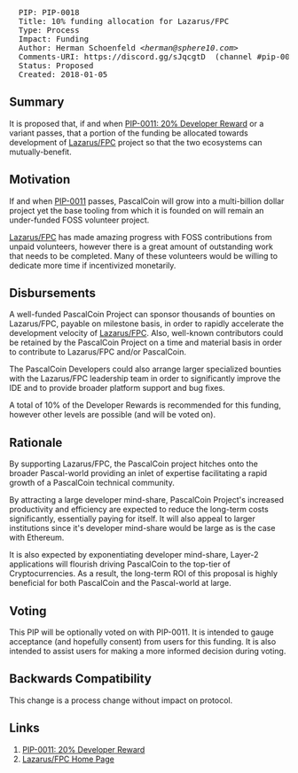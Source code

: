 <pre>
  PIP: PIP-0018
  Title: 10% funding allocation for Lazarus/FPC
  Type: Process
  Impact: Funding
  Author: Herman Schoenfeld <i>&lt;herman@sphere10.com&gt;</i>
  Comments-URI: https://discord.gg/sJqcgtD  (channel #pip-0018)
  Status: Proposed
  Created: 2018-01-05
</pre>

## Summary

It is proposed that, if and when [PIP-0011: 20% Developer Reward][1] or a variant passes, that a portion of the funding be allocated towards development of [Lazarus/FPC][2] project so that the two ecosystems can mutually-benefit.

## Motivation

If and when [PIP-0011][1] passes, PascalCoin will grow into a multi-billion dollar project yet the base tooling from which it is founded on will remain an under-funded FOSS volunteer project. 

[Lazarus/FPC][2] has made amazing progress with FOSS contributions from unpaid volunteers, however there is a great amount of outstanding work that needs to be completed. Many of these volunteers would be willing to dedicate more time if incentivized monetarily.

## Disbursements

A well-funded PascalCoin Project can sponsor thousands of bounties on Lazarus/FPC, payable on milestone basis, in order to rapidly accelerate the development velocity of [Lazarus/FPC][2]. Also, well-known contributors could be retained by the PascalCoin Project on a time and material basis in order to contribute to Lazarus/FPC and/or PascalCoin.

The PascalCoin Developers could also arrange larger specialized bounties with the Lazarus/FPC leadership team in order to significantly improve the IDE and to provide broader platform support and bug fixes.

A total of 10% of the Developer Rewards is recommended for this funding, however other levels are possible (and will be voted on).

## Rationale

By supporting Lazarus/FPC, the PascalCoin project hitches onto the broader Pascal-world providing an inlet of expertise facilitating a rapid growth of a PascalCoin technical community. 

By attracting a large developer mind-share, PascalCoin Project's increased productivity and efficiency are expected to reduce the long-term costs significantly, essentially paying for itself. It will also appeal to larger institutions since it's developer mind-share would be large as is the case with Ethereum.

It is also expected by exponentiating developer mind-share, Layer-2 applications will flourish driving PascalCoin to the top-tier of Cryptocurrencies. As a result, the long-term ROI of this proposal is highly beneficial for both PascalCoin and the Pascal-world at large.


## Voting

This PIP will be optionally voted on with PIP-0011. It is intended to gauge acceptance (and hopefully consent) from users for this funding. It is also intended to assist users for making a more informed decision during voting.

## Backwards Compatibility

This change is a process change without impact on protocol.

## Links

1. [PIP-0011: 20% Developer Reward][1]
2. [Lazarus/FPC Home Page][2]


[1]: https://github.com/PascalCoin/PascalCoin/blob/master/PIP/PIP-0011.md
[2]: https://www.lazarus-ide.org
